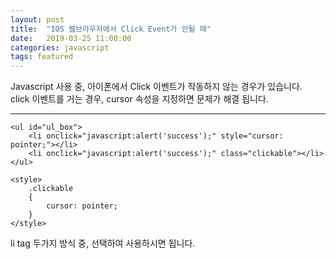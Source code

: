 ```yaml
---
layout: post
title:  "IOS 웹브라우저에서 Click Event가 안될 때"
date:   2019-03-25 11:00:00
categories: javascript
tags: featured
---
```


Javascript 사용 중, 아이폰에서 Click 이벤트가 작동하지 않는 경우가 있습니다. <br>
click 이벤트를 거는 경우, cursor 속성을 지정하면 문제가 해결 됩니다.

---------------------------------------

~~~
<ul id="ul_box">
    <li onclick="javascript:alert('success');" style="cursor: pointer;"></li>
    <li onclick="javascript:alert('success');" class="clickable"></li>
</ul>

<style>
    .clickable
    {
        cursor: pointer;
    }
</style>
~~~

li tag 두가지 방식 중, 선택하여 사용하시면 됩니다.
